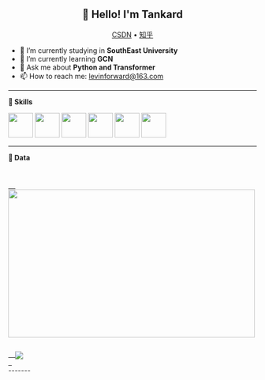<h2 align="center">👋 Hello! I'm Tankard</h2>
<p align="center">
  <a href="https://blog.csdn.net/good18Levin?type=blog">CSDN</a> •
  <a href="https://www.zhihu.com/people/yang-luo-hao-ka">知乎</a>
</p>


- 🔭 I’m currently studying in **SouthEast University**
- 🌱 I’m currently learning **GCN**
- 💬 Ask me about **Python and Transformer**
- 📫 How to reach me: levinforward@163.com

-------

**📝 Skills**
<!--START:Skills-->
<code><img height="50" src="https://simpleicons.org/icons/mysql.svg"></code>
<code><img height="50" src="https://cdn.jsdelivr.net/npm/simple-icons@v5/icons/tensorflow.svg"></code>
<code><img height="50" src="https://cdn.jsdelivr.net/npm/simple-icons@v5/icons/pytorch.svg"></code>
<code><img height="50" src="https://cdn.jsdelivr.net/npm/simple-icons@v5/icons/python.svg"></code>
<code><img height="50" src="https://cdn.jsdelivr.net/npm/simple-icons@v5/icons/java.svg"></code>
<code><img height="50" src="https://cdn.jsdelivr.net/npm/simple-icons@v5/icons/vuedotjs.svg"></code>
<!--END:Skills-->

-------
**📝 Data**
<!--START:Skills-->
<code>
<a href="https://github.com/anuraghazra/github-readme-stats">
  <img align="center" height="300" width="500" src="https://github-readme-stats.vercel.app/api?username=trickerlevin&show_icons=true&theme=dark"/>
</a>
<a href="https://github.com/anuraghazra/convoychat">
  <img align="center" src="https://github-readme-stats.vercel.app/api/top-langs/?username=trickerlevin&langs_count=8&theme=dark&count_private=truelayout=compact&hide=javascript,html,css,CoffeeScript&card_width=250"/>
 </a>
</code>
<!--END:Skills-->
-------

